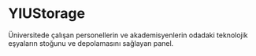 # YIUStorage
 
Üniversitede çalışan personellerin ve akademisyenlerin odadaki teknolojik eşyaların stoğunu ve depolamasını sağlayan panel.
